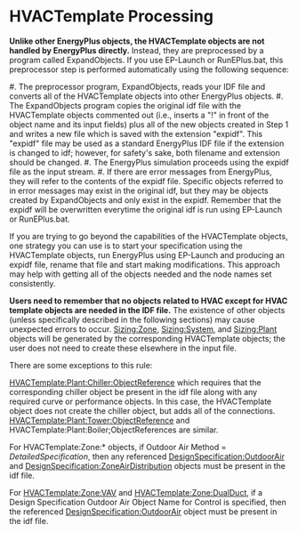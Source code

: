 # HVACTemplate Processing

**Unlike other EnergyPlus objects, the HVACTemplate objects are not handled by EnergyPlus directly.** Instead, they are preprocessed by a program called ExpandObjects. If you use EP-Launch or RunEPlus.bat, this preprocessor step is performed automatically using the following sequence:

#. The preprocessor program, ExpandObjects, reads your IDF file and converts all of the HVACTemplate objects into other EnergyPlus objects.
#. The ExpandObjects program copies the original idf file with the HVACTemplate objects commented out (i.e., inserts a "!" in front of the object name and its input fields) plus all of the new objects created in Step 1 and writes a new file which is saved with the extension "expidf". This "expidf" file may be used as a standard EnergyPlus IDF file if the extension is changed to idf; however, for safety's sake, both filename and extension should be changed.
#. The EnergyPlus simulation proceeds using the expidf file as the input stream.
#. If there are error messages from EnergyPlus, they will refer to the contents of the expidf file. Specific objects referred to in error messages may exist in the original idf, but they may be objects created by ExpandObjects and only exist in the expidf. Remember that the expidf will be overwritten everytime the original idf is run using EP-Launch or RunEPlus.bat.

If you are trying to go beyond the capabilities of the HVACTemplate objects, one strategy you can use is to start your specification using the HVACTemplate objects, run EnergyPlus using EP-Launch and producing an expidf file, rename that file and start making modifications. This approach may help with getting all of the objects needed and the node names set consistently.

**Users need to remember that no objects related to HVAC except for HVAC template objects are needed in the IDF file.** The existence of other objects (unless specifically described in the following sections) may cause unexpected errors to occur. [Sizing:Zone](#sizingzone), [Sizing:System](#sizingsystem), and [Sizing:Plant](#sizingplant) objects will be generated by the corresponding HVACTemplate objects; the user does not need to create these elsewhere in the input file.

There are some exceptions to this rule:

[HVACTemplate:Plant:Chiller:ObjectReference](#hvactemplateplantchillerobjectreference) which requires that the corresponding chiller object be present in the idf file along with any required curve or performance objects. In this case, the HVACTemplate object does not create the chiller object, but adds all of the connections. [HVACTemplate:Plant:Tower:ObjectReference](#hvactemplateplanttowerobjectreference) and HVACTemplate:Plant:Boiler;ObjectReferences are similar.

For HVACTemplate:Zone:\* objects, if Outdoor Air Method = *DetailedSpecification*, then any referenced [DesignSpecification:OutdoorAir](#designspecificationoutdoorair) and [DesignSpecification:ZoneAirDistribution](#designspecificationzoneairdistribution) objects must be present in the idf file.

For [HVACTemplate:Zone:VAV](#hvactemplatezonevav) and [HVACTemplate:Zone:DualDuct](#hvactemplatezonedualduct), if a Design Specification Outdoor Air Object Name for Control is specified, then the referenced [DesignSpecification:OutdoorAir](#designspecificationoutdoorair) object must be present in the idf file.